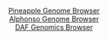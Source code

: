 <div id="Pineapple_Genome_Browser" align="center">
  <a href="https://igv.org/app/?sessionURL=blob:zZLdbpswGIbvxVKrTSJgIISAFE3pT5Yq_UmbJVlSVciAAW9gG9uEplHufW60aSer1BxsmgQSfDL2.z48O7DBQhJGQQgc0_ZM2wYGkAVrZ6jiJb5FFZYgzFApsQEEzrDANMEg3IEMSYXmD9f6y0IpLkPLIop3KkRzZkrXRBV6YRS10kxYZZ2zskQxE0gxIa0zgTbMIvmm0.IYcW7qs13Ts1KkkIVKXjAqmcUxzaNW7xf9GkU5pqzCUdWUihwCRDqPzpiaGfo0XM6GSYKlnODtVToYTq6GC_dyvv7cO1_P78bLeW95OiM5RaoReHDinNHnSVFx9.blxBndVCKb1tN1uVoNi3ibnLgXp5fPnAgsB7Zv913P7Tq.hkNoip__p976Ikd2_6oLr3rF5bSA43q0eoAaxr2.L.pz.9Z9xTH_Y_8.2BugZEmjnQBJIfzQhoYLe4bn9Dqvj3bfgDDQlAQjIHx8MoASKPmulz_ugNpybQ6QuG4OEhmAiRQLEHYCCH07CByv63dhENh7YwcaUf49xKP5Q.BDZ.g4vSgjpdJap5GkXJqIUnOTZGb.ciTTVcNuc7htr.t4XGcTPkrvrzy0iMum.wZLA.ijD79RF31Pon9i33uCmCo.VrnFyHeDL_1FytWafmucu7aux9OlzWfsTTzHocmYqJDS6_VEv_60bYMEQVTpwYZIEpOSqO1SU2QtCG3H1dKChJVMWwhEHn.ABjRsD378Lae7f9r_AA--">Pineapple Genome Browser</a>
</div>
<div id="Alphonso_Genome_Browser" align="center">
  <a href="https://igv.org/app/?sessionURL=blob:zZRRb9owFIX_i6VWmxQSOyFJE6maoEBhlLIWMVSqKnKCE0wTO9hOaED897nVpr2sUnnYNMkP9pXte87xJx9ATYSknIEQ2CZyTYSAAeSa72a4KHNyiwsiQZjiXBIDCJISQVhCQHgAKZYKz.9v9Mm1UqUMLYuqslVglnFTOiYu8J4zvJNmwgvriuc5jrnAigtpdQWuuUWzurUjMS5LU_d2TNdaYYUtnJdrziS3SsKyaKfvi36VoowwXpCoqHJF3wREWo_WuDJT_KWzmHWShEg5Js1oddkZjzrfnf58ee1dLefT4WLuLc5nNGNYVYJcDvqDh.1s33upb4YBcq6eq16DZiSQi.zM6Z33X0oqiLxEPrpwXMf1oA6GshV5.Z8860FP9C3ouGkmU3w3hfslj.X91p7Y34Lrr.PJO76PBsh5UmkOQLIWfoig4UDPcG2v9TpFFwaEgU5HcArCxycDKIGTZ7398QBUU2pagCTb6g0cA3CxIgKErQBCHwWB7bb9NgwCdDQOoBL534t2ML8PfGh3bNuLUporjfIqkqyUJmbMrJPUzPYnZrnrcn_sx0nc2XB0Fw.Sbpo52XbTbO7eZUi3fns.bfQjiv4JdR8RYqr4VNSkam.3XnZmD3r84tYt0ZndfaD9Zol71XQ4.mNEr__PafGkXBRY6f26opc_iauxoJgpXaippDHNqWoWOkm.AyGyHQ0uSHjONYlAZPEnaEADufDzb0Cd49PxBw--">Alphonso Genome Browser</a>
</div>


<div id="DAF_Genomics_Browser" align="center">
  <a href="https://igv.org/app/?sessionURL=blob:tZFra9swFIb_i2D95Ps1NoRhtlzapF1XzwlrKeHEPr4w23IleXEW8t8nvI7BLoxBB5KQOJf31XlO5DMyXtGWhMTSTFczTaIQXtJDDE1X4w00yEmYQ81RIQxzZNimSMITyYELSO7WsrIUouOhrmeQqwW2tKlSrnFbg07ltBclylTV0qCBL7SFA9dS2shkATrUXUlbTnVIU.RcNfQO22J3AHl8j.3Glrhr.lpUo.pOmpDGMi0H6bZqMxz.YuQ_KMtVvY62cTTWr_B4mU2j1WW0sWfJ_cJ7c5.8W24Tb3sRV0ULomc4xSGiV_nt.mofDdn.utgsFrRbryF4b7yy317Mhq5iyKemb05s13Zsh5wVUtO0lwhIWjIzNB3FtyaK5Tjq89V2PTkDRisSPjwqRDBIP8n0hxMRx06CIhyf.pGZQijLkJFQDQzDN4PAch3fMYLAPCsn0rP6hUnOk7vAN6zIsjxtD43Uz6t6HJ8U.jX4Uhh_6iz3P2O6jp82EzYflh9Wt6vlPD7yuTf76GFc_BaTK93_8Vs5ZQ0IGfr2fIYCtVRrsBU_qNjnx_NX">DAF Genomics Browser</a>
</div>
